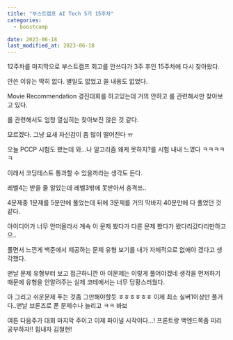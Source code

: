 ```yaml
---
title: "부스트캠프 AI Tech 5기 15주차"
categories:
  - boostcamp

date: 2023-06-18
last_modified_at: 2023-06-18
---
```


12주차를 마지막으로 부스트캠프 회고를 안쓰다가 3주 후인 15주차에 다시 찾아왔다.

안쓴 이유는 딱히 없다. 별일도 없었고 쓸 내용도 없었다.

Movie Recommendation 경진대회를 하고있는데 거의 안하고 롤 관련해서만 찾아보고 있다.

롤 관련해서도 엄청 열심히는 찾아보진 않은 것 같다.

모르겠다. 그냥 요새 자신감이 좀 많이 떨어진다 ㅠ

오늘 PCCP 시험도 봤는데 와...나 알고리즘 왜케 못하지?를 시험 내내 느꼈다 ㅋㅋㅋㅋㅋ

이래서 코딩테스트 통과할 수 있을까라는 생각도 든다.

레벨4는 받을 줄 알았는데 레벨3밖에 못받아서 충격쓰..

4문제중 1문제를 5분만에 풀었는데 뒤에 3문제를 거의 막바지 40분만에 다 풀었던 것 같다.

아이디어가 너무 안떠올라서 계속 이 문제 봤다가 다른 문제 봤다가 왔다리갔다리만하고 으..

풀면서 느낀게 백준에서 제공하는 문제 유형 보기를 내가 자체적으로 없애야 겠다고 생각했다.

맨날 문제 유형부터 보고 접근하니깐 아 이문제는 이렇게 풀어야겠네 생각을 먼저하기 때문에 유형을 안알려주는 실제 코테에서는 너무 당황스러웠다.

아 그리고 쉬운문제 푸는 것좀 그만해야할듯 ㅎㅎㅎㅎㅎㅎ 이제 최소 실버1이상만 풀거다..맨날 브론즈로 푼 문제수나 늘리고 ㅋㅋ 바보

여튼 다음주가 대회 마지막 주이고 이제 파이널 시작이다...! 프론트랑 백엔드쪽좀 미리 공부하자!! 힘내자 김철현!